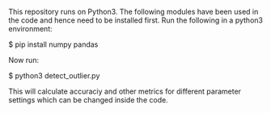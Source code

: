 This repository runs on Python3. The following modules have been used in the code and hence need to be installed first. Run the following in a python3 environment:    

$ pip install numpy pandas 

Now run:    

$ python3 detect_outlier.py

This will calculate accuraciy and other metrics for different parameter settings which can be changed inside the code.